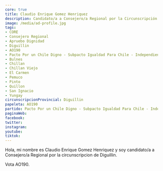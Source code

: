```yaml
---
core: true
title: Claudio Enrique Gomez Henriquez
description: Candidato/a a Consejero/a Regional por la Circunscripción de Diguillin
image: /media/ad-profile.jpg
tags:
- CORE
- Consejero Regional
- Apruebo Dignidad
- Diguillin
- AO190
- Pacto Por un Chile Digno - Subpacto Igualdad Para Chile - Independientes
- Bulnes
- Chillan
- Chillan Viejo
- El Carmen
- Pemuco
- Pinto
- Quillon
- San Ignacio
- Yungay
circunscripcionProvincial: Diguillin
papeleta: AO190
partido: Pacto Por un Chile Digno - Subpacto Igualdad Para Chile - Independientes
paginaWeb:
facebook:
twitter:
instagram:
youtube:
tiktok:
---
```

Hola, mi nombre es Claudio Enrique Gomez Henriquez y soy candidato/a a Consejero/a Regional por la circunscripcion de Diguillin.

Vota AO190.